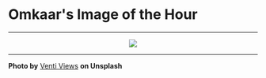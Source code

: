 # Omkaar's Image of the Hour

---

<div align="center">

<a href="https://unsplash.com/photos/cyclists-ride-bikes-on-a-sunny-day-uA3tdcOBC8w">
  <img src="https://images.unsplash.com/photo-1751575004372-2eeba67e52e5?crop=entropy&cs=tinysrgb&fit=max&fm=jpg&ixid=M3w3NjA2Nzh8MHwxfHJhbmRvbXx8fHx8fHx8fDE3NTQ4ODQ4MDB8&ixlib=rb-4.1.0&q=80&w=1080" style="max-width:100%; height:auto;">
</a>



</div>

---

**Photo by** [Venti Views](https://unsplash.com/@ventiviews) **on Unsplash**
